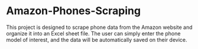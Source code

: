# Amazon-Phones-Scraping
This project is designed to scrape phone data from the Amazon website and organize it into an Excel sheet file. The user can simply enter the phone model of interest, and the data will be automatically saved on their device.
